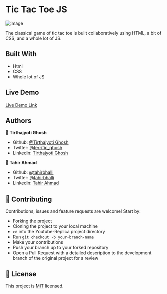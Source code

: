 # Tic Tac Toe JS

![image](https://user-images.githubusercontent.com/57726348/86139411-51d36980-bb0d-11ea-8404-e1745274098a.png)


The classical game of tic tac toe is built collaboratively using HTML, a bit of CSS, and a whole lot of JS.

## Built With

- Html
- CSS
- Whole lot of JS

## Live Demo

[Live Demo Link](https://rawcdn.githack.com/tirthajyoti-ghosh/tic-tac-toe-js/9e7feb091fd7328fdbee88dd223f5f8ffc7b1027/index.html)


## Authors

👤 **Tirthajyoti Ghosh**

- Github: [@Tirthajyoti Ghosh](https://github.com/tirthajyoti-ghosh)
- Twitter: [@terrific_ghosh](https://twitter.com/terrific_ghosh)
- Linkedin: [Tirthajyoti Ghosh](https://www.linkedin.com/in/tirthajyoti-ghosh/)


👤 **Tahir Ahmad**

- Github: [@tahirbhalli](https://github.com/tahirbhalli/)
- Twitter: [@tahirbhalli](https://twitter.com/tahirbhalli)
- Linkedin: [Tahir Ahmad](https://www.linkedin.com/in/tahirahmad16/)

## 🤝 Contributing

Contributions, issues and feature requests are welcome! Start by:
* Forking the project
* Cloning the project to your local machine
* `cd` into the Youtube-Replica project directory
* Run `git checkout -b your-branch-name`
* Make your contributions
* Push your branch up to your forked repository
* Open a Pull Request with a detailed description to the development branch of the original project for a review

## 📝 License

This project is [MIT](https://opensource.org/licenses/MIT) licensed.
